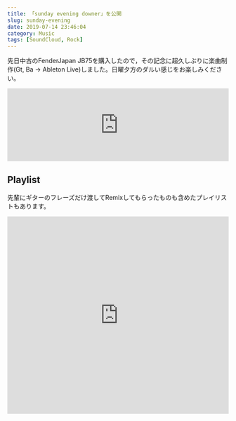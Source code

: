 ```yaml
---
title: 「sunday evening downer」を公開
slug: sunday-evening
date: 2019-07-14 23:46:04
category: Music
tags: [SoundCloud, Rock]
---
```


先日中古のFenderJapan JB75を購入したので，その記念に超久しぶりに楽曲制作(Gt, Ba -> Ableton Live)しました。日曜夕方のダルい感じをお楽しみください。

<iframe width="100%" height="166" scrolling="no" frameborder="no" allow="autoplay" src="https://w.soundcloud.com/player/?url=https%3A//api.soundcloud.com/tracks/650983226&color=%23ff5500&auto_play=false&hide_related=false&show_comments=true&show_user=true&show_reposts=false&show_teaser=true"></iframe>

<!-- more -->

## Playlist

先輩にギターのフレーズだけ渡してRemixしてもらったものも含めたプレイリストもあります。

<iframe width="100%" height="450" scrolling="no" frameborder="no" allow="autoplay" src="https://w.soundcloud.com/player/?url=https%3A//api.soundcloud.com/playlists/825452744&color=%23ff5500&auto_play=false&hide_related=false&show_comments=true&show_user=true&show_reposts=false&show_teaser=true"></iframe>